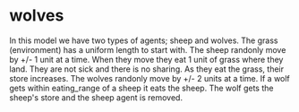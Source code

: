 # wolves
 
In this model we have two types of agents; sheep and wolves.
The grass (environment) has a uniform length to start with.
The sheep randonly move by +/- 1 unit at a time.
When they move they eat 1 unit of grass where they land. 
They are not sick and there is no sharing.
As they eat the grass, their store increases.
The wolves randonly move by +/- 2 units at a time.
If a wolf gets within eating_range of a sheep it eats the sheep.
The wolf gets the sheep's store and the sheep agent is removed.
